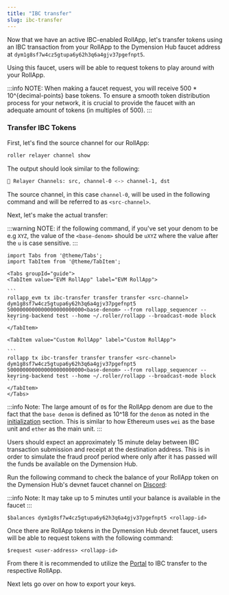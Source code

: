 ```yaml
---
title: "IBC transfer"
slug: ibc-transfer
---
```


Now that we have an active IBC-enabled RollApp, let's transfer tokens using an IBC transaction from your RollApp to the Dymension Hub faucet address at `dym1g8sf7w4cz5gtupa6y62h3q6a4gjv37pgefnpt5`.

Using this faucet, users will be able to request tokens to play around with your RollApp.

:::info NOTE:
When making a faucet request, you will receive 500 \* 10^{decimal-points} base tokens.
To ensure a smooth token distribution process for your network, it is crucial to provide the faucet with an adequate amount of tokens (in multiples of 500).
:::

### Transfer IBC Tokens

First, let's find the source channel for our RollApp:

```bash
roller relayer channel show
```

The output should look similar to the following:

```bash
💈 Relayer Channels: src, channel-0 <-> channel-1, dst
```

The source channel, in this case `channel-0`, will be used in the following command and will be referred to as `<src-channel>`.

Next, let's make the actual transfer:

:::warning NOTE:
if the following command, if you've set your denom to be e.g `XYZ`, the value of the `<base-denom>` should be `uXYZ` where the value after the `u` is case sensitive.
:::

````mdx-code-block
import Tabs from '@theme/Tabs';
import TabItem from '@theme/TabItem';

<Tabs groupId="guide">
<TabItem value="EVM RollApp" label="EVM RollApp">

```
rollapp_evm tx ibc-transfer transfer transfer <src-channel> dym1g8sf7w4cz5gtupa6y62h3q6a4gjv37pgefnpt5 5000000000000000000000000<base-denom> --from rollapp_sequencer --keyring-backend test --home ~/.roller/rollapp --broadcast-mode block
```
</TabItem>

<TabItem value="Custom RollApp" label="Custom RollApp">

```
rollapp tx ibc-transfer transfer transfer <src-channel> dym1g8sf7w4cz5gtupa6y62h3q6a4gjv37pgefnpt5 5000000000000000000000000<base-denom> --from rollapp_sequencer --keyring-backend test --home ~/.roller/rollapp --broadcast-mode block
```
</TabItem>
</Tabs>
````

:::info Note:
The large amount of `0`s for the RollApp denom are due to the fact that the `base denom` is defined as 10^18 for the `denom` as noted in the [initialization](/docs/build/quick-start/roller-quick/initialize.mdx) section.
This is similar to how Ethereum uses `wei` as the base unit and `ether` as the main unit.
:::

Users should expect an approximately 15 minute delay between IBC transaction submission and receipt at the destination address.
This is in order to simulate the fraud proof period where only after it has passed will the funds be available on the Dymension Hub.

Run the following command to check the balance of your RollApp token on the Dymension Hub's devnet faucet channel on [Discord](https://discord.com/invite/dymension):

:::info Note:
It may take up to 5 minutes until your balance is available in the faucet
:::

```
$balances dym1g8sf7w4cz5gtupa6y62h3q6a4gjv37pgefnpt5 <rollapp-id>
```

Once there are RollApp tokens in the Dymension Hub devnet faucet, users will be able to request tokens with the following command:

```
$request <user-address> <rollapp-id>
```

From there it is recommended to utilize the [Portal](https://portal.dymension.xyz/) to IBC transfer to the respective RollApp.

Next lets go over on how to export your keys.
